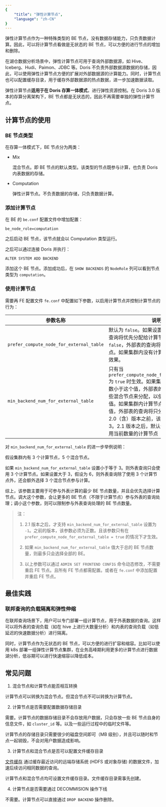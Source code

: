 ```yaml
---
{
    "title": "弹性计算节点",
    "language": "zh-CN"
}
---
```


弹性计算节点作为一种特殊类型的 BE 节点，没有数据存储能力，只负责数据计算。因此，可以将计算节点看做是无状态的 BE 节点，可以方便的进行节点的增加和删除。

在湖仓数据分析场景中，弹性计算节点可用于查询外部数据源，如 Hive、Iceberg、Hudi、Paimon、JDBC 等。Doris 不负责外部数据源数据的存储，因此，可以使用弹性计算节点方便的扩展对外部数据源的计算能力。同时，计算节点也可以配置缓存目录，用于缓存外部数据源的热点数据，进一步加速数据读取。

弹性计算节点**适用于在 Doris 存算一体模式**，进行弹性资源控制。在 Doris 3.0 版本的存算分离架构下，BE 节点都是无状态的，因此不再需要单独的弹性计算节点。

## 计算节点的使用

### BE 节点类型

在存算一体模式下，BE 节点分为两类：

* Mix

  混合节点。即 BE 节点的默认类型。该类型的节点既参与计算，也负责 Doris 内表数据的存储。

* Computation

  弹性计算节点。不负责数据的存储，只负责数据计算。

### 添加计算节点

在 BE 的 `be.conf` 配置文件中增加配置：

`be_node_role=computation`

之后启动 BE 节点，该节点就会以 Computation 类型运行。

之后可以通过连接 Doris 并执行：

`ALTER SYSTEM ADD BACKEND`

添加这个 BE 节点。添加成功后，在 `SHOW BACKENDS` 的 `NodeRole` 列可以看到节点类型为 `computation`。

### 使用计算节点

需要再 FE 配置文件 `fe.conf` 中配置如下参数，以启用计算节点并控制计算节点的行为：

| 参数名称                                     | 说明                                                                                                                                                                                                      |
| ---------------------------------------- | ------------------------------------------------------------------------------------------------------------------------------------------------------------------------------------------------------- |
| `prefer_compute_node_for_external_table` | 默认为 `false`。如果设置为 `true`，外部表的查询将优先分配给计算节点。如果为 `false`，外部表的查询将分配给任意 BE 节点。如果集群内没有计算节点，则该参数无效果。                                                                                                           |
| `min_backend_num_for_external_table`     | 只有当 `prefer_compute_node_for_external_table` 为 `true` 时生效。如果集群内计算节点的个数小于这个值，外部表的查询会尝试获取一些混合节点来分配，以使节点总数达到这个值。如果集群内计算节点的个数大于这个值，外部表的查询将只分配给计算节点。在 2.0（含）版本之前，该参数的默认值为 3。2.1 版本之后，默认值为`-1`，表示只使用当前数量的计算节点 |

对 `min_backend_num_for_external_table` 的进一步举例说明：

假设集群内有 3 个计算节点，5 个混合节点。

如果 `min_backend_num_for_external_table` 设置小于等于 3。则外表查询只会使用 3 个计算节点。如果设置大于 3，假设为 6，则外表查询除了使用 3 个计算节点外，还会额外选择 3 个混合节点参与计算。

综上，该参数主要用于可参与外表计算的最少 BE 节点数量，并且会优先选择计算节点。调大这个参数，会让更多的 BE 节点（不限于计算节点）参与外表的查询处理；调小这个参数，则可以限制参与外表查询处理的 BE 节点数量。

> 注：
>
> 1. 2.1 版本之后，才支持 `min_backend_num_for_external_table` 设置为 `-1`。之前的版本，该参数必须为正数。且该参数只有在 `prefer_compute_node_for_external_table = true` 的情况下才生效。
>
> 2. 如果 `min_backend_num_for_external_table` 值大于总的 BE 节点数量，则最多只会选择全部的 BE。
>
> 3. 以上参数可以通过 `ADMIN SET FRONTEND CONFIG` 命令动态修改，不需要重启 FE 节点。且所有 FE 节点都需配置。或者在 `fe.conf` 中添加配置并重启 FE 节点。

## 最佳实践

### 联邦查询的负载隔离和弹性伸缩

在联邦查询场景下，用户可以专门部署一组计算节点，用于外表数据的查询。这样可以将外表的查询负载（如在 hive 上进行大数量分析）和内表的查询负载（如低延迟的快速数据分析）进行隔离。

同时，计算节点作为无状态的 BE 节点，可以方便的进行扩容和缩容。比如可以使用 k8s 部署一组弹性计算节点集群，在业务高峰期利用更多的计算节点进行数据湖分析，低谷期可以进行快速缩容以降低成本。

## 常见问题

1. 混合节点和计算节点能否相互转换

  计算节点可以转换为混合节点。但混合节点不可以转换为计算节点。

2. 计算节点是否需要配置数据存储目录

  需要。计算节点的数据存储目录不会存放用户数据，只会存放一些 BE 节点自身的信息文件，如 `cluster_id` 等。以及一些运行过程中的临时文件等。

  计算节点的存储目录只需要很少的磁盘空间即可（MB 级别），并且可以随时和节点一起销毁，不会对用户数据造成影响。

3. 计算节点和混合节点是否可以配置文件缓存目录

  [文件缓存](./data-cache.md) 通过缓存最近访问的远端存储系统 (HDFS 或对象存储) 的数据文件，加速后续访问相同数据的查询。

  计算节点和混合节点均可设置文件缓存目录。文件缓存目录需事先创建。

4. 计算节点是否需要通过 DECOMMISION 操作下线

  不需要。计算节点可以直接通过 `DROP BACKEND` 操作删除。
